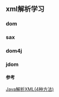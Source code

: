 ## xml解析学习
### dom

### sax

### dom4j

### jdom


#### 参考

[Java解析XML(4种方法)](https://blog.csdn.net/m0_37499059/article/details/80505567)